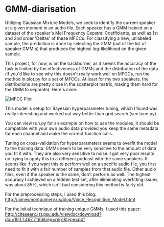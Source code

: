 # GMM-diarisation
Utilizing Gaussian Mixture Models, we seek to identify the current speaker at a given moment in an audio file. Each speaker has a GMM trained on a dataset of the speaker's Mel Frequency Cepstral Coefficients, as well as 1st and 2nd order 'Deltas' of these MFCCs. For classifying a new, unlabeled sample, the prediction is done by selecting the GMM (out of the list of speaker GMM's) that produces the highest log-likelihood on the given sample.

This project, for now, is on the backburner, as it seems the accuracy of the task is limited by the effectiveness of GMMs and the distribution of the data (if you'd like to see why this doesn't really work well on MFCCs, run the method in plot.py for a set of MFCCs. At least for my two speakers, the distributions are pretty close in the scatterplot matrix, making them hard for the GMM to separate). Here's mine:

![MFCC Plot](https://github.com/jasondraether/GMM-diarisation/edit/master/demo.png)

This model is setup for Bayesian hyperparameter tuning, which I found was really interesting and worked out way better than grid search (see tune.py).

You can view run.py for an example on how to use the modules, it should be compatible with your own audio data provided you keep the same metadata for each channel and make the correct function calls.

Tuning on cross-validation for hyperparameters seems to overfit the model to the training data. GMMs seem to be very sensitive to the amount of data you fit it with. They are also very sensitive to noise. I got very poor results on trying to apply this to a different podcast with the same speakers. It seems like if you want this to perform well on a specific audio file, you first need to fit it with a fair number of samples from that audio file. Other audio files, even if the speaker is the same, don't perform as well. The highest accuracy I achieved on a hidden test set, after eliminating overfitting issues, was about 85%, which isn't bad considering this method is fairly old.

For the preprocessing steps, I used this blog: http://jamesmontgomery.us/blog/Voice_Recognition_Model.html

For the initial technique of training unique GMMs, I used this paper: http://citeseerx.ist.psu.edu/viewdoc/download?doi=10.1.1.467.7166&rep=rep1&type=pdf
